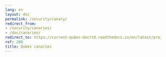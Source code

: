 ```yaml
---
lang: en
layout: doc
permalink: /security/canary/
redirect_from:
- /security/canaries/
- /doc/canaries/
redirect_to: https://current-qubes-docrtd.readthedocs.io/en/latest/project-security/canary.html
ref: 208
title: Qubes canaries
---
```

